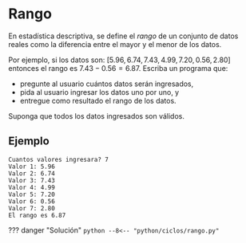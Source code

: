 # Rango

En estadística descriptiva, se define el *rango* de un conjunto de datos reales como la diferencia entre el mayor y el menor de los datos.

Por ejemplo, si los datos son: $[5.96, 6.74, 7.43, 4.99, 7.20, 0.56, 2.80]$ entonces el rango es $7.43 - 0.56 = 6.87$.
Escriba un programa que:

* pregunte al usuario cuántos datos serán ingresados,
* pida al usuario ingresar los datos uno por uno, y
* entregue como resultado el rango de los datos.

Suponga que todos los datos ingresados son válidos.

## Ejemplo

```
Cuantos valores ingresara? 7
Valor 1: 5.96 
Valor 2: 6.74 
Valor 3: 7.43 
Valor 4: 4.99 
Valor 5: 7.20
Valor 6: 0.56 
Valor 7: 2.80
El rango es 6.87
```

??? danger "Solución"
    ```python
    --8<-- "python/ciclos/rango.py"
    ```
